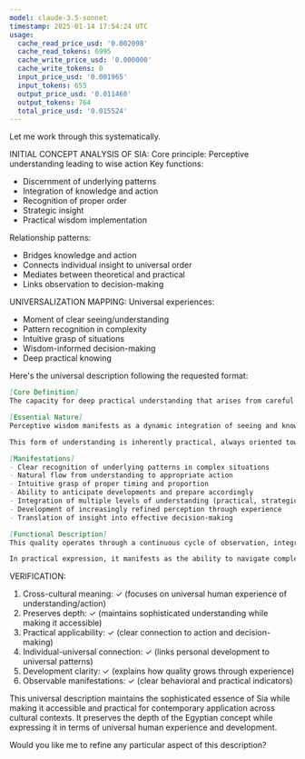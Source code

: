 ```yaml
---
model: claude-3.5-sonnet
timestamp: 2025-01-14 17:54:24 UTC
usage:
  cache_read_price_usd: '0.002098'
  cache_read_tokens: 6995
  cache_write_price_usd: '0.000000'
  cache_write_tokens: 0
  input_price_usd: '0.001965'
  input_tokens: 655
  output_price_usd: '0.011460'
  output_tokens: 764
  total_price_usd: '0.015524'
---
```


Let me work through this systematically.

INITIAL CONCEPT ANALYSIS OF SIA:
Core principle: Perceptive understanding leading to wise action
Key functions: 
- Discernment of underlying patterns
- Integration of knowledge and action
- Recognition of proper order
- Strategic insight
- Practical wisdom implementation

Relationship patterns:
- Bridges knowledge and action
- Connects individual insight to universal order
- Mediates between theoretical and practical
- Links observation to decision-making

UNIVERSALIZATION MAPPING:
Universal experiences:
- Moment of clear seeing/understanding
- Pattern recognition in complexity
- Intuitive grasp of situations
- Wisdom-informed decision-making
- Deep practical knowing

Here's the universal description following the requested format:

```markdown
[Core Definition]
The capacity for deep practical understanding that arises from careful observation and leads naturally to appropriate action. It combines clear perception, pattern recognition, and strategic insight with the ability to translate understanding into effective conduct.

[Essential Nature]
Perceptive wisdom manifests as a dynamic integration of seeing and knowing that extends beyond intellectual understanding into practical mastery. It represents the marriage of careful observation with intuitive comprehension, resulting in an ability to grasp both the explicit and subtle aspects of situations. This quality enables one to recognize underlying patterns, anticipate developments, and identify appropriate responses.

This form of understanding is inherently practical, always oriented toward effective action rather than mere theoretical knowledge. It develops through the cultivation of careful attention, repeated exposure to patterns and their variations, and the integration of experience with reflection.

[Manifestations]
- Clear recognition of underlying patterns in complex situations
- Natural flow from understanding to appropriate action
- Intuitive grasp of proper timing and proportion
- Ability to anticipate developments and prepare accordingly
- Integration of multiple levels of understanding (practical, strategic, principled)
- Development of increasingly refined perception through experience
- Translation of insight into effective decision-making

[Functional Description]
This quality operates through a continuous cycle of observation, integration, and application. It begins with careful attention to both obvious and subtle aspects of situations, integrates new observations with accumulated understanding, and culminates in an intuitive grasp that informs action. This process becomes increasingly refined and automatic with development, leading to what appears as spontaneous wisdom in action.

In practical expression, it manifests as the ability to navigate complex situations with apparent ease, make decisions that account for multiple factors and timeframes, and take actions that are both immediately effective and strategically sound. This quality enables one to serve as a source of guidance for others while continuing to deepen one's own understanding through ongoing experience and reflection.
```

VERIFICATION:
1. Cross-cultural meaning: ✓ (focuses on universal human experience of understanding/action)
2. Preserves depth: ✓ (maintains sophisticated understanding while making it accessible)
3. Practical applicability: ✓ (clear connection to action and decision-making)
4. Individual-universal connection: ✓ (links personal development to universal patterns)
5. Development clarity: ✓ (explains how quality grows through experience)
6. Observable manifestations: ✓ (clear behavioral and practical indicators)

This universal description maintains the sophisticated essence of Sia while making it accessible and practical for contemporary application across cultural contexts. It preserves the depth of the Egyptian concept while expressing it in terms of universal human experience and development.

Would you like me to refine any particular aspect of this description?